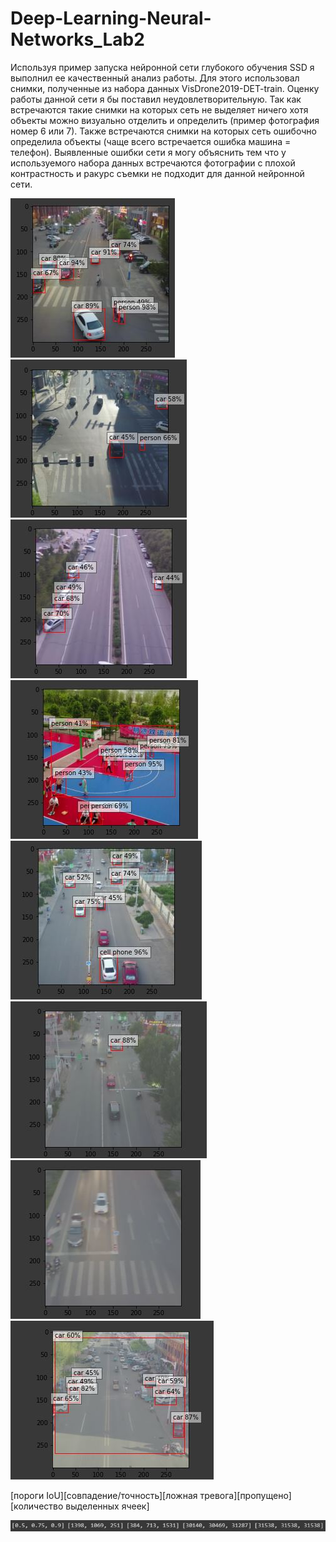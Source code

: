 # Deep-Learning-Neural-Networks_Lab2

Используя пример запуска нейронной сети глубокого обучения SSD я выполнил ее качественный анализ работы. Для этого использовал снимки, полученные из набора данных VisDrone2019-DET-train. Оценку работы данной сети я бы поставил неудовлетворительную. Так как встречаются такие снимки на которых сеть не выделяет ничего хотя объекты можно визуально отделить и определить (пример фотография номер 6 или 7). Также встречаются снимки на которых сеть ошибочно определила объекты (чаще всего встречается ошибка машина = телефон). 
Выявленные ошибки сети я могу объяснить тем что у используемого набора данных встречаются фотографии с плохой контрастность и ракурс съемки не подходит для данной нейронной сети. 


![](https://github.com/AlexandrSemenovich/Deep-Learning-Neural-Networks_Lab2/blob/master/detected/1.JPG)
![](https://github.com/AlexandrSemenovich/Deep-Learning-Neural-Networks_Lab2/blob/master/detected/2.JPG)
![](https://github.com/AlexandrSemenovich/Deep-Learning-Neural-Networks_Lab2/blob/master/detected/3.JPG)
![](https://github.com/AlexandrSemenovich/Deep-Learning-Neural-Networks_Lab2/blob/master/detected/4.JPG)
![](https://github.com/AlexandrSemenovich/Deep-Learning-Neural-Networks_Lab2/blob/master/detected/5.JPG)
![](https://github.com/AlexandrSemenovich/Deep-Learning-Neural-Networks_Lab2/blob/master/detected/6.JPG)
![](https://github.com/AlexandrSemenovich/Deep-Learning-Neural-Networks_Lab2/blob/master/detected/7.JPG)
![](https://github.com/AlexandrSemenovich/Deep-Learning-Neural-Networks_Lab2/blob/master/detected/8.JPG)

[пороги IoU][совпадение/точность][ложная тревога][пропущено][количество выделенных ячеек]

![](https://github.com/AlexandrSemenovich/Deep-Learning-Neural-Networks_Lab2/blob/master/detected/DataAnalysis.JPG)
